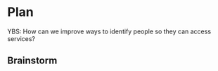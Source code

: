 # Plan

YBS: How can we improve ways to identify people so they can access services?

## Brainstorm
